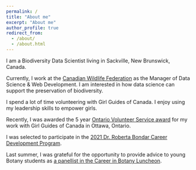 ```yaml
---
permalink: /
title: "About me"
excerpt: "About me"
author_profile: true
redirect_from:
  - /about/
  - /about.html
---
```


I am a Biodiversity Data Scientist living in Sackville, New Brunswick, Canada.

Currently, I work at the [Canadian Wildlife Federation](https://cwf-fcf.org/) as the Manager of Data Science & Web Development. I am interested in how data science can support the preservation of biodiversity.

I spend a lot of time volunteering with Girl Guides of Canada. I enjoy using my leadership skills to empower girls.

Recently, I was awarded the 5 year [Ontario Volunteer Service award](https://www.ontario.ca/page/honours-and-awards) for my work with Girl Guides of Canada in Ottawa, Ontario.

I was selected to participate in the [2021 Dr. Roberta Bondar Career Development Program](https://www.wct-fct.com/en/programs/dr-roberta-bondar-stem-career-development-program).

Last summer, I was grateful for the opportunity to provide advice to young Botany students as [a panellist in the Career in Botany Luncheon](https://botany.org/home/careers-jobs/careers-in-botany/careers_in_botany_profiles.html#pender).
